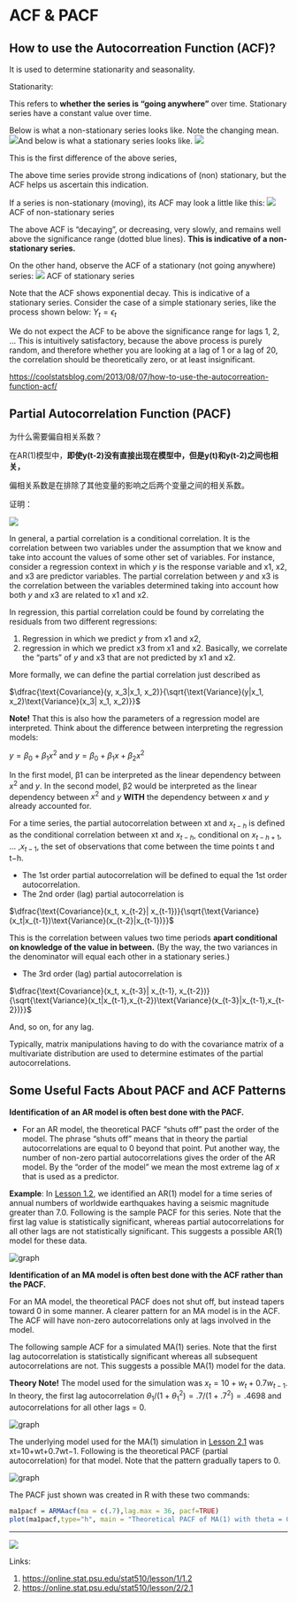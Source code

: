 # ACF & PACF

## How to use the Autocorreation Function (ACF)?

It is used to determine stationarity and seasonality.

Stationarity:

This refers to **whether the series is “going anywhere”** over time. Stationary series have a constant value over time.

Below is what a non-stationary series looks like. Note the changing mean.
<img src='https://coolstatsblog.files.wordpress.com/2013/08/j1.png'>And below is what a stationary series looks like. 
<img src='https://coolstatsblog.files.wordpress.com/2013/08/k.png'>

This is the first difference of the above series,

The above time series provide strong indications of (non) stationary, but the ACF helps us ascertain this indication.

If a series is non-stationary (moving), its ACF may look a little like this:
<img src='https://coolstatsblog.files.wordpress.com/2013/08/l.png?w=596&h=444'>
ACF of non-stationary series

The above ACF is “decaying”, or decreasing, very slowly, and remains well above the significance range (dotted blue lines). **This is indicative of a non-stationary series.**

On the other hand, observe the ACF of a stationary (not going anywhere) series:
<img src='https://coolstatsblog.files.wordpress.com/2013/08/m.png?w=300&h=104&zoom=2'>
ACF of stationary series

Note that the ACF shows exponential decay. This is indicative of a stationary series.
Consider the case of a simple stationary series, like the process shown below:
$Y_t = \epsilon_t$

We do not expect the ACF to be above the significance range for lags 1, 2, … This is intuitively satisfactory, because the above  process is purely random, and therefore whether you are looking at a lag of 1 or a lag of 20, the correlation should be theoretically zero, or at least insignificant.

https://coolstatsblog.com/2013/08/07/how-to-use-the-autocorreation-function-acf/







## Partial Autocorrelation Function (PACF)

为什么需要偏自相关系数？

在AR(1)模型中，**即使y(t-2)没有直接出现在模型中，但是y(t)和y(t-2)之间也相关，**

偏相关系数是在排除了其他变量的影响之后两个变量之间的相关系数。

证明：

![](https://images2015.cnblogs.com/blog/917868/201604/917868-20160419231950788-179235816.png)

In general, a partial correlation is a conditional correlation. It is the correlation between two variables under the assumption that we know and take into account the values of some other set of variables. For instance, consider a regression context in which *y* is the response variable and x1, x2, and x3 are predictor variables. The partial correlation between *y* and x3 is the correlation between the variables determined taking into account how both *y* and x3 are related to x1 and x2.

In regression, this partial correlation could be found by correlating the residuals from two different regressions:

1. Regression in which we predict *y* from x1 and x2,
2. regression in which we predict x3 from x1 and x2. Basically, we correlate the “parts” of *y* and x3 that are not predicted by x1 and x2.

More formally, we can define the partial correlation just described as

$\dfrac{\text{Covariance}(y, x_3|x_1, x_2)}{\sqrt{\text{Variance}(y|x_1, x_2)\text{Variance}(x_3| x_1, x_2)}}$



**Note!**
That this is also how the parameters of a regression model are interpreted. Think about the difference between interpreting the regression models:

$y = \beta_0 + \beta_1x^2 \text{ and } y = \beta_0+\beta_1x+\beta_2x^2$

In the first model, β1 can be interpreted as the linear dependency between $x^2$ and *y*. In the second model, β2 would be interpreted as the linear dependency between $x^2$ and *y* **WITH** the dependency between *x* and *y* already accounted for.

For a time series, the partial autocorrelation between xt and $x_{t−h}$ is defined as the conditional correlation between xt and $x_{t−h}$, conditional on $x_{t−h+1}$, ... ,$x_{t−1}$, the set of observations that come between the time points t and t−h.

- The 1st order partial autocorrelation will be defined to equal the 1st order autocorrelation.
- The 2nd order (lag) partial autocorrelation is

$\dfrac{\text{Covariance}(x_t, x_{t-2}| x_{t-1})}{\sqrt{\text{Variance}(x_t|x_{t-1})\text{Variance}(x_{t-2}|x_{t-1})}}$

This is the correlation between values two time periods **apart conditional on knowledge of the value in between.** (By the way, the two variances in the denominator will equal each other in a stationary series.)

- The 3rd order (lag) partial autocorrelation is

$\dfrac{\text{Covariance}(x_t, x_{t-3}| x_{t-1}, x_{t-2})}{\sqrt{\text{Variance}(x_t|x_{t-1},x_{t-2})\text{Variance}(x_{t-3}|x_{t-1},x_{t-2})}}$

And, so on, for any lag.

Typically, matrix manipulations having to do with the covariance matrix of a multivariate distribution are used to determine estimates of the partial autocorrelations.



## Some Useful Facts About PACF and ACF Patterns

**Identification of an AR model is often best done with the PACF.**

- For an AR model, the theoretical PACF “shuts off” past the order of the model. The phrase “shuts off” means that in theory the partial autocorrelations are equal to 0 beyond that point. Put another way, the number of non-zero partial autocorrelations gives the order of the AR model. By the “order of the model” we mean the most extreme lag of *x* that is used as a predictor.

**Example**: In [Lesson 1.2](https://online.stat.psu.edu/stat510/lesson/1/1.2), we identified an AR(1) model for a time series of annual numbers of worldwide earthquakes having a seismic magnitude greater than 7.0. Following is the sample PACF for this series. Note that the first lag value is statistically significant, whereas partial autocorrelations for all other lags are not statistically significant. This suggests a possible AR(1) model for these data.

![graph](https://online.stat.psu.edu/onlinecourses/sites/stat510/files/L02/graph_25.gif)

**Identification of an MA model is often best done with the ACF rather than the PACF.**

For an MA model, the theoretical PACF does not shut off, but instead tapers toward 0 in some manner. A clearer pattern for an MA model is in the ACF. The ACF will have non-zero autocorrelations only at lags involved in the model.

The following sample ACF for a simulated MA(1) series. Note that the first lag autocorrelation is statistically significant whereas all subsequent autocorrelations are not. This suggests a possible MA(1) model for the data.

**Theory Note!**
The model used for the simulation was $x_t=10+w_t+0.7w_{t-1}$. In theory, the first lag autocorrelation $\theta_1 / (1+\theta_1^2) = .7/(1+.7^2) = .4698$ and autocorrelations for all other lags = 0.

![graph](https://online.stat.psu.edu/onlinecourses/sites/stat510/files/L02/graph_26.gif)

The underlying model used for the MA(1) simulation in [Lesson 2.1](https://online.stat.psu.edu/stat510/lesson/2/2.1) was xt=10+wt+0.7wt−1. Following is the theoretical PACF (partial autocorrelation) for that model. Note that the pattern gradually tapers to 0.

![graph](https://online.stat.psu.edu/onlinecourses/sites/stat510/files/L02/graph_27.gif)


The PACF just shown was created in R with these two commands:

```r
ma1pacf = ARMAacf(ma = c(.7),lag.max = 36, pacf=TRUE)
plot(ma1pacf,type="h", main = "Theoretical PACF of MA(1) with theta = 0.7") 
```

------

![](https://images2015.cnblogs.com/blog/917868/201604/917868-20160419231959976-2031808557.png)

Links:

1. https://online.stat.psu.edu/stat510/lesson/1/1.2
2. https://online.stat.psu.edu/stat510/lesson/2/2.1